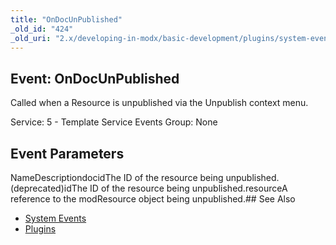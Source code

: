 ```yaml
---
title: "OnDocUnPublished"
_old_id: "424"
_old_uri: "2.x/developing-in-modx/basic-development/plugins/system-events/ondocunpublished"
---
```


## Event: OnDocUnPublished

Called when a Resource is unpublished via the Unpublish context menu.

Service: 5 - Template Service Events 
Group: None

## Event Parameters

NameDescriptiondocidThe ID of the resource being unpublished. (deprecated)idThe ID of the resource being unpublished.resourceA reference to the modResource object being unpublished.## See Also

- [System Events](developing-in-modx/basic-development/plugins/system-events "System Events")
- [Plugins](developing-in-modx/basic-development/plugins "Plugins")